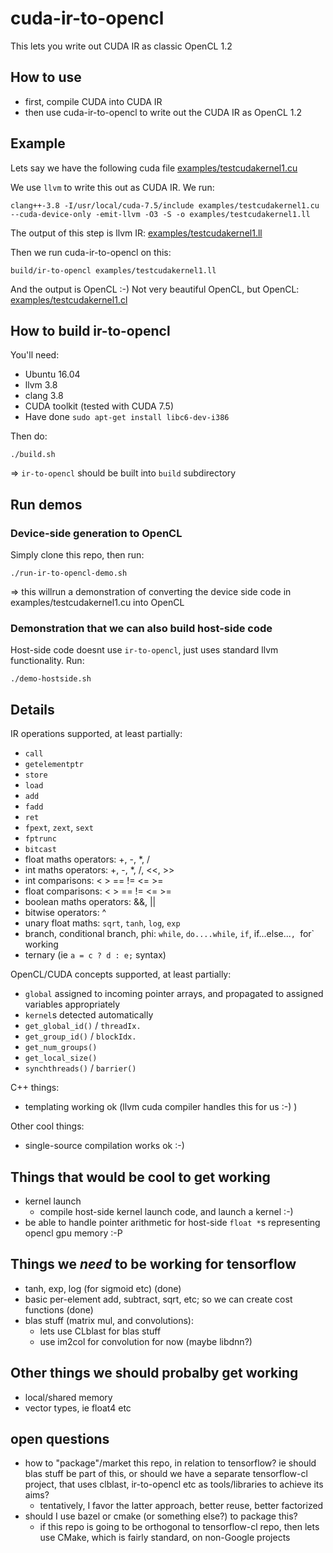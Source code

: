 # cuda-ir-to-opencl

This lets you write out CUDA IR as classic OpenCL 1.2

## How to use

- first, compile CUDA into CUDA IR
- then use cuda-ir-to-opencl to write out the CUDA IR as OpenCL 1.2

## Example

Lets say we have the following cuda file [examples/testcudakernel1.cu](examples/testcudakernel1.cu)

We use `llvm` to write this out as CUDA IR.  We run:
```
clang++-3.8 -I/usr/local/cuda-7.5/include examples/testcudakernel1.cu --cuda-device-only -emit-llvm -O3 -S -o examples/testcudakernel1.ll
```

The output of this step is llvm IR: [examples/testcudakernel1.ll](examples/testcudakernel1.ll)

Then we run cuda-ir-to-opencl on this:
```
build/ir-to-opencl examples/testcudakernel1.ll
```

And the output is OpenCL :-)  Not very beautiful OpenCL, but OpenCL: [examples/testcudakernel1.cl](examples/testcudakernel1.cl)

## How to build ir-to-opencl

You'll need:
- Ubuntu 16.04
- llvm 3.8
- clang 3.8
- CUDA toolkit (tested with CUDA 7.5)
- Have done `sudo apt-get install libc6-dev-i386`

Then do:
```
./build.sh
```
=> `ir-to-opencl` should be built into `build` subdirectory

## Run demos

### Device-side generation to OpenCL

Simply clone this repo, then run:
```
./run-ir-to-opencl-demo.sh
```
=> this willrun a demonstration of converting the device side code in examples/testcudakernel1.cu into OpenCL

### Demonstration that we can also build host-side code

Host-side code doesnt use `ir-to-opencl`, just uses standard llvm functionality.  Run:
```
./demo-hostside.sh
```

## Details

IR operations supported, at least partially:
- `call`
- `getelementptr`
- `store`
- `load`
-  `add`
- `fadd`
- `ret`
- `fpext`, `zext`, `sext`
- `fptrunc`
- `bitcast`
- float maths operators: +, -, *, /
- int maths operators: +, -, *, /, <<, >>
- int comparisons: < > == != <= >=
- float comparisons: < > == != <= >=
- boolean maths operators: &&, ||
- bitwise operators: ^
- unary float maths: `sqrt`, `tanh`, `log`, `exp`
- branch, conditional branch, phi: `while`, `do....while`, `if`, if...else...`, `for` working
- ternary (ie `a = c ? d : e;` syntax)

OpenCL/CUDA concepts supported, at least partially:
- `global` assigned to incoming pointer arrays, and propagated to assigned variables appropriately
- `kernel`s detected automatically
- `get_global_id()` / `threadIx.`
- `get_group_id()` / `blockIdx.`
- `get_num_groups()`
- `get_local_size()`
- `synchthreads()` / `barrier()`

C++ things:
- templating working ok (llvm cuda compiler handles this for us :-) )

Other cool things:
- single-source compilation works ok :-)

## Things that would be cool to get working

- kernel launch
  - compile host-side kernel launch code, and launch a kernel :-)
- be able to handle pointer arithmetic for host-side `float *`s representing opencl gpu memory :-P

## Things we *need* to be working for tensorflow

- tanh, exp, log (for sigmoid etc) (done)
- basic per-element add, subtract, sqrt, etc; so we can create cost functions (done)
- blas stuff (matrix mul, and convolutions):
   - lets use CLblast for blas stuff
   - use im2col for convolution for now (maybe libdnn?)

## Other things we should probalby get working

- local/shared memory
- vector types, ie float4 etc

## open questions

- how to "package"/market this repo, in relation to tensorflow? ie should blas stuff be part of this, or should we have
  a separate tensorflow-cl project, that uses clblast, ir-to-opencl etc as tools/libraries to achieve its aims?
    - tentatively, I favor the latter approach, better reuse, better factorized
- should I use bazel or cmake (or something else?) to package this?
    - if this repo is going to be orthogonal to tensorflow-cl repo, then lets use CMake, which is fairly standard, on
      non-Google projects
